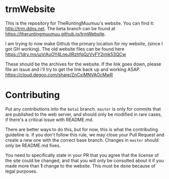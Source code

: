 # trmWebsite
This is the repository for TheRuntingMuumuu's website. You can find it: http://trm.ddns.net. The beta branch can be found at https://theruntingmuumuu.github.io/trmWebsite.

I am trying to now make Github the primary location for my website, (since I got GH working). The old website files can be found here https://1drv.ms/u/s!AuOY4LneJIRzhfgQzVvFY2imk53QCw

These should be the archives for the website. If the link goes down, please file an issue and i'll try to get the link back up and working ASAP. https://cloud.degoo.com/share/ZnCxiMNVAOcMwR

# Contributing
Put any contributions into the `beta1` branch. `master` is only for commits that are published to the web server, and should only be modified in rare cases, if there's a critical issue with README.md.

There are better ways to do this, but for now, this is what the contributing guideline is. if you don't follow this rule, we may close your Pull Request and create a new one with the correct base branch. Changes in `master` should only be README.md fixes.

You need to specifically state in your PR that you agree that the license of the site could be changed, and that you will only be consulted about it if you made more than **1** change to the website. This must be done because of legal purposes.
